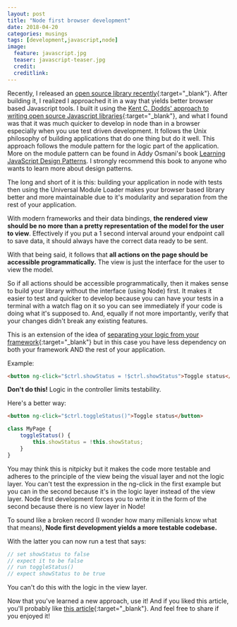 ```yaml
---
layout: post
title: "Node first browser development"
date: 2018-04-20
categories: musings
tags: [development,javascript,node]
image:
  feature: javascript.jpg
  teaser: javascript-teaser.jpg
  credit:
  creditlink:
---
```


Recently, I released an [open source library recently](https://github.com/TheOneTheOnlyDavidBrown/crunchpow-model){:target="_blank"}. After building it, I realized I approached it in a way that yields better browser based Javascript tools. I built it using the [Kent C. Dodds' approach to writing open source Javascript libraries](https://egghead.io/lessons/javascript-how-to-write-a-javascript-library-introduction){:target="_blank"}, and what I found was that it was much quicker to develop in node than in a browser especially when you use test driven development. It follows the Unix philosophy of building applications that do one thing but do it well. This approach follows the module pattern for the logic part of the application. More on the module pattern can be found in Addy Osmani's book [Learning JavaScript Design Patterns](http://amzn.to/2pm5yJv). I strongly recommend this book to anyone who wants to learn more about design patterns.

The long and short of it is this: building your application in node with tests then using the Universal Module Loader makes your browser based library better and more maintainable due to it's modularity and separation from the rest of your application.

With modern frameworks and their data bindings, **the rendered view should be no more than a pretty representation of the model for the user to view**. Effectively if you put a 1 second interval around your endpoint call to save data, it should always have the correct data ready to be sent.

With that being said, it follows that **all actions on the page should be accessible programmatically.** The view is just the interface for the user to view the model.

So if all actions should be accessible programmatically, then it makes sense to build your library without the interface (using Node) first. It makes it easier to test and quicker to develop because you can have your tests in a terminal with a watch flag on it so you can see immediately if your code is doing what it's supposed to. And, equally if not more importantly, verify that your changes didn't break any existing features.

This is an extension of the idea of [separating your logic from your framework](http://davidcbrown.io/musings/decoupling-application-logic-from-your-framework.html){:target="_blank"} but in this case you have less dependency on both your framework AND the rest of your application. 

Example:

```html
<button ng-click="$ctrl.showStatus = !$ctrl.showStatus">Toggle status</button>
```

**Don't do this!** Logic in the controller limits testability.

Here's a better way:

```html
<button ng-click="$ctrl.toggleStatus()">Toggle status</button>
```
```javascript
class MyPage {
    toggleStatus() {
        this.showStatus = !this.showStatus;
    }
}
```

You may think this is nitpicky but it makes the code more testable and adheres to the principle of the view being the visual layer and not the logic layer. You can't test the expression in the ng-click in the first example but you can in the second because it's in the logic layer instead of the view layer. Node first development forces you to write it in the form of the second because there is no view layer in Node!

To sound like a broken record (I wonder how many millenials know what that means), **Node first development yields a more testable codebase.**

With the latter you can now run a test that says:

```javascript
// set showStatus to false
// expect it to be false
// run toggleStatus()
// expect showStatus to be true
```

You can't do this with the logic in the view layer.

Now that you've learned a new approach, use it! And if you liked this article, you'll probably like [this article](http://davidcbrown.io/musings/decoupling-application-logic-from-your-framework.html){:target="_blank"}. And feel free to share if you enjoyed it!
